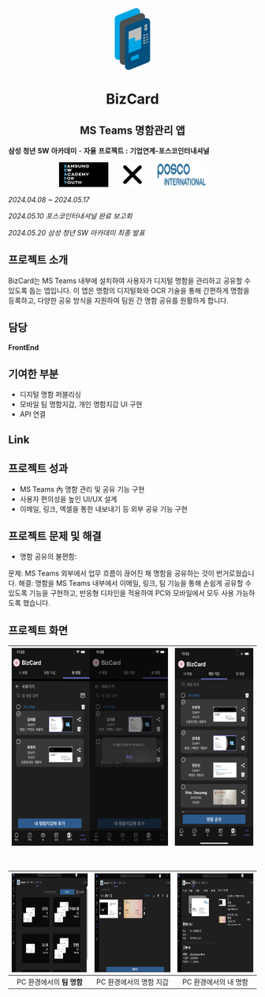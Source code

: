 <div align='center'> 
<img src='../assets/BizCard.png' height=125/>

# BizCard

## MS Teams 명함관리 앱

</div>

**삼성** **청년** **SW** **아카데미** _-_ **자율** **프로젝트** **:** **기업연계-포스코인터내셔널**

<p align="center">
  <img src="../assets/ssafyLogo.png" width="100" height="50" style="display: inline; margin: 0 10px;" />
  <img src="../assets/x.png" style="display: inline; margin: 0 10px;" />
  <img src="../assets/poscoInt_logo.png" width="100" height="50" style="display: inline; margin: 0 10px;" />
</p>

_2024.04.08 ~ 2024.05.17_

_2024.05.10 포스코인터내셔널 완료 보고회_

_2024.05.20 삼성 청년 SW 아카데미 최종 발표_

## 프로젝트 소개

BizCard는 MS Teams 내부에 설치하여 사용자가 디지털 명함을 관리하고 공유할 수 있도록 돕는 앱입니다. 이 앱은 명함의 디지털화와 OCR 기술을 통해 간편하게 명함을 등록하고, 다양한 공유 방식을 지원하여 팀원 간 명함 공유를 원활하게 합니다.

## 담당

**FrontEnd**

## 기여한 부분

- 디지털 명함 퍼블리싱
- 모바일 팀 명함지갑, 개인 명함지갑 UI 구현
- API 연결 

## Link


## 프로젝트 성과
- MS Teams 內 명함 관리 및 공유 기능 구현
- 사용자 편의성을 높인 UI/UX 설계
- 이메일, 링크, 엑셀을 통한 내보내기 등 외부 공유 기능 구현
## 프로젝트 문제 및 해결

- 명함 공유의 불편함:

문제: MS Teams 외부에서 업무 흐름이 끊어진 채 명함을 공유하는 것이 번거로웠습니다.
해결: 명함을 MS Teams 내부에서 이메일, 링크, 팀 기능을 통해 손쉽게 공유할 수 있도록 기능을 구현하고, 반응형 디자인을 적용하여 PC와 모바일에서 모두 사용 가능하도록 했습니다.

## 프로젝트 화면

| <img src='../assets/bizcard/app.png' width='400px' height='400' /> | <img src='../assets/bizcard/app2.png' width='200px' height='400' /> |
| -------------------------------------------------- | --------------------------------------------------- |

<br />

| <img src='../assets/bizcard/pcTeam.png' width='350px' height='200px' alt="PC 팀즈"/> | <img src='../assets/bizcard/pcAlbum.png' width="350px" height='200px' /> | <img src='../assets/bizcard/myCard.png' width='350px' height='200px' /> |
|:---:|:---:|:---:|
| PC 환경에서의 **팀 명함** | PC 환경에서의 명함 지갑 | PC 환경에서의 내 명함 |

